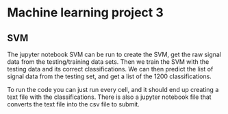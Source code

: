 # Machine learning project 3

## SVM

The jupyter notebook SVM can be run to create the SVM, get the raw
signal data from the testing/training data sets. 
Then we train the SVM with the testing data and its correct
classifications. We can then predict the list of signal data 
from the testing set, and get a list of the 1200 classifications.

To run the code you can just run every cell, and it should end 
up creating a text file with the classifications. There is also a 
jupyter notebook file that converts the text file into the csv file 
to submit.